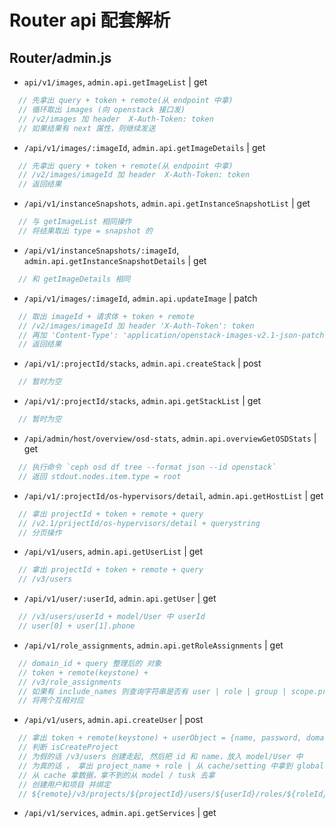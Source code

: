 # Router api 配套解析

## Router/admin.js

* `api/v1/images`, `admin.api.getImageList` | get
```js
  // 先拿出 query + token + remote(从 endpoint 中拿) 
  // 循环取出 images (向 openstack 接口发) 
  // /v2/images 加 header  X-Auth-Token: token
  // 如果结果有 next 属性，则继续发送
```
* `/api/v1/images/:imageId`, `admin.api.getImageDetails` | get
```js
  // 先拿出 query + token + remote(从 endpoint 中拿) 
  // /v2/images/imageId 加 header  X-Auth-Token: token
  // 返回结果
```
* `/api/v1/instanceSnapshots`, `admin.api.getInstanceSnapshotList` | get
```js
  // 与 getImageList 相同操作
  // 将结果取出 type = snapshot 的
```
* `/api/v1/instanceSnapshots/:imageId`, `admin.api.getInstanceSnapshotDetails` | get
```js
  // 和 getImageDetails 相同
```
* `/api/v1/images/:imageId`, `admin.api.updateImage` | patch
```js
  // 取出 imageId + 请求体 + token + remote
  // /v2/images/imageId 加 header 'X-Auth-Token': token
  // 再加 'Content-Type': 'application/openstack-images-v2.1-json-patch'
  // 返回结果
```
* `/api/v1/:projectId/stacks`, `admin.api.createStack` | post
```js
  // 暂时为空
```
* `/api/v1/:projectId/stacks`, `admin.api.getStackList` | get
```js
  // 暂时为空
```
* `/api/admin/host/overview/osd-stats`, `admin.api.overviewGetOSDStats` | get
```js
  // 执行命令 `ceph osd df tree --format json --id openstack`
  // 返回 stdout.nodes.item.type = root
```
* `/api/v1/:projectId/os-hypervisors/detail`, `admin.api.getHostList` | get
```js
  // 拿出 projectId + token + remote + query
  // /v2.1/prijectId/os-hypervisors/detail + querystring
  // 分页操作
```
* `/api/v1/users`, `admin.api.getUserList` | get
```js
  // 拿出 projectId + token + remote + query
  // /v3/users 
```
* `/api/v1/user/:userId`, `admin.api.getUser` | get
```js
  // /v3/users/userId + model/User 中 userId
  // user[0] + user[1].phone
```
* `/api/v1/role_assignments`, `admin.api.getRoleAssignments` | get
```js
  // domain_id + query 整理后的 对象
  // token + remote(keystone) +
  // /v3/role_assignments 
  // 如果有 include_names 则查询字符串是否有 user | role | group | scope.project | scope.domain 的 id 则获取单个，否则获取列表
  // 将两个互相对应
```
* `/api/v1/users`, `admin.api.createUser` | post
```js
  // 拿出 token + remote(keystone) + userObject = {name, password, domain_id, description, email}
  // 判断 isCreateProject 
  // 为假的话 /v3/users 创建走起, 然后把 id 和 name，放入 model/User 中
  // 为真的话 ， 拿出 project_name + role | 从 cache/setting 中拿到 global 和 enable_ldap | 从 model/tusk 取出 app = global, name = enable_ldap 
  // 从 cache 拿数据，拿不到的从 model / tusk 去拿
  // 创建用户和项目 并绑定 
  // ${remote}/v3/projects/${projectId}/users/${userId}/roles/${roleId}
```
* `/api/v1/services`, `admin.api.getServices` | get
